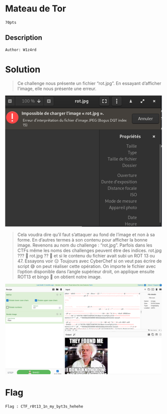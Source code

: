 # Mateau de Tor
```
70pts
```
## Description
```
Author: W1z4rd
```
# Solution

>Ce challenge nous présente un fichier “rot.jpg”. En essayant d’afficher l'image, elle nous présente une erreur.

<img src="File/errorMateauTor.png">

>Cela voudra dire qu’il faut s’attaquer au fond de l’image et non à sa forme. En d’autres termes à son contenu pour afficher la bonne image. Revenons au nom du challenge : “rot.jpg”. Parfois dans les CTFs même les noms des challenges peuvent être des indices. 
rot.jpg ??? 🤔 rot.jpg ?? 🤔 et si le contenu du fichier avait subi un ROT 13 ou 47. Essayons voir 😑
Toujours avec CyberChef si on veut pas écrire de script 😅 on peut réaliser cette opération.
On importe le fichier avec l’option disponible dans l’angle supérieur droit, on applique ensuite ROT13 et bingo  🥳 on obtient notre image.

<img src="File/flagMateauTor.png">

# Flag
```
Flag : CTF_r0t13_1n_my_byt3s_hehehe

